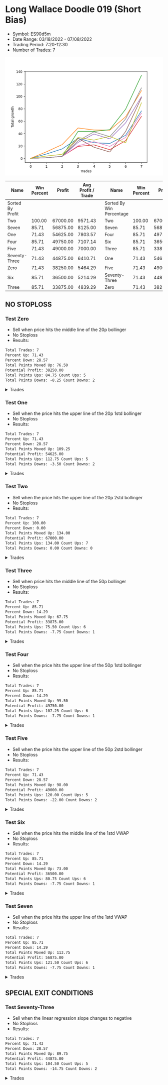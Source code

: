 # Long Wallace Doodle 019 (Short Bias)
- Symbol: ES90d5m
- Date Range: 03/18/2022 - 07/08/2022
- Trading Period: 7:20-12:30
- Number of Trades: 7

![Plot](LongWallaceDoodle019ES90d5m(ShortBias).png)

| Name | Win Percent | Profit | Avg Profit / Trade |     | Name | Win Percent | Profit | Avg Profit / Trade |
| ---- | ----------- | ------ | ------------------ | --- | ---- | ----------- | ------ | ------------------ |
| Sorted By <br> Profit | | | | | Sorted By <br> Win Percentage ||||
| Two | 100.00 | 67000.00 | 9571.43 |     | Two | 100.00 | 67000.00 | 9571.43 |
| Seven | 85.71 | 56875.00 | 8125.00 |     | Seven | 85.71 | 56875.00 | 8125.00 |
| One | 71.43 | 54625.00 | 7803.57 |     | Four | 85.71 | 49750.00 | 7107.14 |
| Four | 85.71 | 49750.00 | 7107.14 |     | Six | 85.71 | 36500.00 | 5214.29 |
| Five | 71.43 | 49000.00 | 7000.00 |     | Three | 85.71 | 33875.00 | 4839.29 |
| Seventy-Three | 71.43 | 44875.00 | 6410.71 |     | One | 71.43 | 54625.00 | 7803.57 |
| Zero | 71.43 | 38250.00 | 5464.29 |     | Five | 71.43 | 49000.00 | 7000.00 |
| Six | 85.71 | 36500.00 | 5214.29 |     | Seventy-Three | 71.43 | 44875.00 | 6410.71 |
| Three | 85.71 | 33875.00 | 4839.29 |     | Zero | 71.43 | 38250.00 | 5464.29 |

## NO STOPLOSS

### Test Zero
* Sell when price hits the middle line of the 20p bollinger
* No Stoploss
* Results:
```
Total Trades: 7
Percent Up: 71.43
Percent Down: 28.57
Total Points Moved Up: 76.50
Potential Profit: 38250.00
Total Points Ups: 84.75 Count Ups: 5
Total Points Downs: -8.25 Count Downs: 2
```

<details><summary>Trades</summary>

<code>In: 2022-03-23 10:30:00		Out: 2022-03-23 11:28:15		Total Position Time: 58:15		Total Move Up: 7.00		Total to Date: 7.00</code> <br />
<code>In: 2022-03-23 10:45:00		Out: 2022-03-23 11:28:15		Total Position Time: 43:15		Total Move Up: 8.25		Total to Date: 15.25</code> <br />
<code>In: 2022-04-06 11:20:00		Out: 2022-04-06 11:32:25		Total Position Time: 12:25		Total Move Up: 17.00		Total to Date: 32.25</code> <br />
<code>In: 2022-04-18 08:30:00		Out: 2022-04-18 09:55:05		Total Position Time: 85:05		Total Move Up: -7.00		Total to Date: 25.25</code> <br />
<code>In: 2022-06-08 09:45:00		Out: 2022-06-08 11:45:20		Total Position Time: 120:20		Total Move Up: -1.25		Total to Date: 24.00</code> <br />
<code>In: 2022-06-15 11:10:00		Out: 2022-06-15 11:17:05		Total Position Time: 07:05		Total Move Up: 13.25		Total to Date: 37.25</code> <br />
<code>In: 2022-06-15 11:35:00		Out: 2022-06-15 11:40:10		Total Position Time: 05:10		Total Move Up: 39.25		Total to Date: 76.50</code> <br />


</details>

### Test One
* Sell when the price hits the upper line of the 20p 1std bollinger
* No Stoploss
* Results:
```
Total Trades: 7
Percent Up: 71.43
Percent Down: 28.57
Total Points Moved Up: 109.25
Potential Profit: 54625.00
Total Points Ups: 112.75 Count Ups: 5
Total Points Downs: -3.50 Count Downs: 2
```

<details><summary>Trades</summary>

<code>In: 2022-03-23 10:30:00		Out: 2022-03-23 11:48:45		Total Position Time: 78:45		Total Move Up: 10.50		Total to Date: 10.50</code> <br />
<code>In: 2022-03-23 10:45:00		Out: 2022-03-23 11:48:45		Total Position Time: 63:45		Total Move Up: 11.75		Total to Date: 22.25</code> <br />
<code>In: 2022-04-06 11:20:00		Out: 2022-04-06 11:34:00		Total Position Time: 14:00		Total Move Up: 26.75		Total to Date: 49.00</code> <br />
<code>In: 2022-04-18 08:30:00		Out: 2022-04-18 10:08:10		Total Position Time: 98:10		Total Move Up: -3.25		Total to Date: 45.75</code> <br />
<code>In: 2022-06-08 09:45:00		Out: 2022-06-08 12:21:10		Total Position Time: 156:10		Total Move Up: -0.25		Total to Date: 45.50</code> <br />
<code>In: 2022-06-15 11:10:00		Out: 2022-06-15 11:38:55		Total Position Time: 28:55		Total Move Up: 21.50		Total to Date: 67.00</code> <br />
<code>In: 2022-06-15 11:35:00		Out: 2022-06-15 11:40:30		Total Position Time: 05:30		Total Move Up: 42.25		Total to Date: 109.25</code> <br />


</details>

### Test Two
* Sell when the price hits the upper line of the 20p 2std bollinger
* No Stoploss
* Results:
```
Total Trades: 7
Percent Up: 100.00
Percent Down: 0.00
Total Points Moved Up: 134.00
Potential Profit: 67000.00
Total Points Ups: 134.00 Count Ups: 7
Total Points Downs: 0.00 Count Downs: 0
```

<details><summary>Trades</summary>

<code>In: 2022-03-23 10:30:00		Out: 2022-03-23 12:50:00		Total Position Time: 140:00		Total Move Up: 1.00		Total to Date: 1.00</code> <br />
<code>In: 2022-03-23 10:45:00		Out: 2022-03-23 12:50:00		Total Position Time: 125:00		Total Move Up: 2.25		Total to Date: 3.25</code> <br />
<code>In: 2022-04-06 11:20:00		Out: 2022-04-06 11:56:00		Total Position Time: 36:00		Total Move Up: 40.25		Total to Date: 43.50</code> <br />
<code>In: 2022-04-18 08:30:00		Out: 2022-04-18 10:10:25		Total Position Time: 100:25		Total Move Up: 0.00		Total to Date: 43.50</code> <br />
<code>In: 2022-06-08 09:45:00		Out: 2022-06-08 12:22:55		Total Position Time: 157:55		Total Move Up: 2.75		Total to Date: 46.25</code> <br />
<code>In: 2022-06-15 11:10:00		Out: 2022-06-15 11:41:00		Total Position Time: 31:00		Total Move Up: 33.00		Total to Date: 79.25</code> <br />
<code>In: 2022-06-15 11:35:00		Out: 2022-06-15 11:41:00		Total Position Time: 06:00		Total Move Up: 54.75		Total to Date: 134.00</code> <br />


</details>

### Test Three
* Sell when price hits the middle line of the 50p bollinger
* No Stoploss
* Results:
```
Total Trades: 7
Percent Up: 85.71
Percent Down: 14.29
Total Points Moved Up: 67.75
Potential Profit: 33875.00
Total Points Ups: 75.50 Count Ups: 6
Total Points Downs: -7.75 Count Downs: 1
```

<details><summary>Trades</summary>

<code>In: 2022-03-23 10:30:00		Out: 2022-03-23 12:50:00		Total Position Time: 140:00		Total Move Up: 1.00		Total to Date: 1.00</code> <br />
<code>In: 2022-03-23 10:45:00		Out: 2022-03-23 12:50:00		Total Position Time: 125:00		Total Move Up: 2.25		Total to Date: 3.25</code> <br />
<code>In: 2022-04-06 11:20:00		Out: 2022-04-06 11:32:15		Total Position Time: 12:15		Total Move Up: 16.00		Total to Date: 19.25</code> <br />
<code>In: 2022-04-18 08:30:00		Out: 2022-04-18 10:31:35		Total Position Time: 121:35		Total Move Up: 2.50		Total to Date: 21.75</code> <br />
<code>In: 2022-06-08 09:45:00		Out: 2022-06-08 12:50:00		Total Position Time: 185:00		Total Move Up: -7.75		Total to Date: 14.00</code> <br />
<code>In: 2022-06-15 11:10:00		Out: 2022-06-15 11:38:45		Total Position Time: 28:45		Total Move Up: 14.50		Total to Date: 28.50</code> <br />
<code>In: 2022-06-15 11:35:00		Out: 2022-06-15 11:40:10		Total Position Time: 05:10		Total Move Up: 39.25		Total to Date: 67.75</code> <br />


</details>

### Test Four
* Sell when the price hits the upper line of the 50p 1std bollinger
* No Stoploss
* Results:
```
Total Trades: 7
Percent Up: 85.71
Percent Down: 14.29
Total Points Moved Up: 99.50
Potential Profit: 49750.00
Total Points Ups: 107.25 Count Ups: 6
Total Points Downs: -7.75 Count Downs: 1
```

<details><summary>Trades</summary>

<code>In: 2022-03-23 10:30:00		Out: 2022-03-23 12:50:00		Total Position Time: 140:00		Total Move Up: 1.00		Total to Date: 1.00</code> <br />
<code>In: 2022-03-23 10:45:00		Out: 2022-03-23 12:50:00		Total Position Time: 125:00		Total Move Up: 2.25		Total to Date: 3.25</code> <br />
<code>In: 2022-04-06 11:20:00		Out: 2022-04-06 11:32:45		Total Position Time: 12:45		Total Move Up: 22.50		Total to Date: 25.75</code> <br />
<code>In: 2022-04-18 08:30:00		Out: 2022-04-18 10:35:40		Total Position Time: 125:40		Total Move Up: 13.50		Total to Date: 39.25</code> <br />
<code>In: 2022-06-08 09:45:00		Out: 2022-06-08 12:50:00		Total Position Time: 185:00		Total Move Up: -7.75		Total to Date: 31.50</code> <br />
<code>In: 2022-06-15 11:10:00		Out: 2022-06-15 11:39:00		Total Position Time: 29:00		Total Move Up: 25.75		Total to Date: 57.25</code> <br />
<code>In: 2022-06-15 11:35:00		Out: 2022-06-15 11:40:30		Total Position Time: 05:30		Total Move Up: 42.25		Total to Date: 99.50</code> <br />


</details>

### Test Five
* Sell when the price hits the upper line of the 50p 2std bollinger
* No Stoploss
* Results:
```
Total Trades: 7
Percent Up: 71.43
Percent Down: 28.57
Total Points Moved Up: 98.00
Potential Profit: 49000.00
Total Points Ups: 120.00 Count Ups: 5
Total Points Downs: -22.00 Count Downs: 2
```

<details><summary>Trades</summary>

<code>In: 2022-03-23 10:30:00		Out: 2022-03-23 12:50:00		Total Position Time: 140:00		Total Move Up: 1.00		Total to Date: 1.00</code> <br />
<code>In: 2022-03-23 10:45:00		Out: 2022-03-23 12:50:00		Total Position Time: 125:00		Total Move Up: 2.25		Total to Date: 3.25</code> <br />
<code>In: 2022-04-06 11:20:00		Out: 2022-04-06 11:34:25		Total Position Time: 14:25		Total Move Up: 29.00		Total to Date: 32.25</code> <br />
<code>In: 2022-04-18 08:30:00		Out: 2022-04-18 12:50:00		Total Position Time: 260:00		Total Move Up: -14.25		Total to Date: 18.00</code> <br />
<code>In: 2022-06-08 09:45:00		Out: 2022-06-08 12:50:00		Total Position Time: 185:00		Total Move Up: -7.75		Total to Date: 10.25</code> <br />
<code>In: 2022-06-15 11:10:00		Out: 2022-06-15 11:41:00		Total Position Time: 31:00		Total Move Up: 33.00		Total to Date: 43.25</code> <br />
<code>In: 2022-06-15 11:35:00		Out: 2022-06-15 11:41:00		Total Position Time: 06:00		Total Move Up: 54.75		Total to Date: 98.00</code> <br />


</details>

### Test Six
* Sell when the price hits the middle line of the 1std VWAP
* No Stoploss
* Results:
```
Total Trades: 7
Percent Up: 85.71
Percent Down: 14.29
Total Points Moved Up: 73.00
Potential Profit: 36500.00
Total Points Ups: 80.75 Count Ups: 6
Total Points Downs: -7.75 Count Downs: 1
```

<details><summary>Trades</summary>

<code>In: 2022-03-23 10:30:00		Out: 2022-03-23 12:50:00		Total Position Time: 140:00		Total Move Up: 1.00		Total to Date: 1.00</code> <br />
<code>In: 2022-03-23 10:45:00		Out: 2022-03-23 12:50:00		Total Position Time: 125:00		Total Move Up: 2.25		Total to Date: 3.25</code> <br />
<code>In: 2022-04-06 11:20:00		Out: 2022-04-06 11:32:25		Total Position Time: 12:25		Total Move Up: 17.00		Total to Date: 20.25</code> <br />
<code>In: 2022-04-18 08:30:00		Out: 2022-04-18 10:32:10		Total Position Time: 122:10		Total Move Up: 6.75		Total to Date: 27.00</code> <br />
<code>In: 2022-06-08 09:45:00		Out: 2022-06-08 12:50:00		Total Position Time: 185:00		Total Move Up: -7.75		Total to Date: 19.25</code> <br />
<code>In: 2022-06-15 11:10:00		Out: 2022-06-15 11:38:45		Total Position Time: 28:45		Total Move Up: 14.50		Total to Date: 33.75</code> <br />
<code>In: 2022-06-15 11:35:00		Out: 2022-06-15 11:40:10		Total Position Time: 05:10		Total Move Up: 39.25		Total to Date: 73.00</code> <br />


</details>

### Test Seven
* Sell when the price hits the upper line of the 1std VWAP
* No Stoploss
* Results:
```
Total Trades: 7
Percent Up: 85.71
Percent Down: 14.29
Total Points Moved Up: 113.75
Potential Profit: 56875.00
Total Points Ups: 121.50 Count Ups: 6
Total Points Downs: -7.75 Count Downs: 1
```

<details><summary>Trades</summary>

<code>In: 2022-03-23 10:30:00		Out: 2022-03-23 12:50:00		Total Position Time: 140:00		Total Move Up: 1.00		Total to Date: 1.00</code> <br />
<code>In: 2022-03-23 10:45:00		Out: 2022-03-23 12:50:00		Total Position Time: 125:00		Total Move Up: 2.25		Total to Date: 3.25</code> <br />
<code>In: 2022-04-06 11:20:00		Out: 2022-04-06 11:32:55		Total Position Time: 12:55		Total Move Up: 25.00		Total to Date: 28.25</code> <br />
<code>In: 2022-04-18 08:30:00		Out: 2022-04-18 10:35:45		Total Position Time: 125:45		Total Move Up: 14.50		Total to Date: 42.75</code> <br />
<code>In: 2022-06-08 09:45:00		Out: 2022-06-08 12:50:00		Total Position Time: 185:00		Total Move Up: -7.75		Total to Date: 35.00</code> <br />
<code>In: 2022-06-15 11:10:00		Out: 2022-06-15 11:40:55		Total Position Time: 30:55		Total Move Up: 28.50		Total to Date: 63.50</code> <br />
<code>In: 2022-06-15 11:35:00		Out: 2022-06-15 11:40:55		Total Position Time: 05:55		Total Move Up: 50.25		Total to Date: 113.75</code> <br />


</details>

## SPECIAL EXIT CONDITIONS 

### Test Seventy-Three
* Sell when the linear regression slope changes to negative
* No Stoploss
* Results:
```
Total Trades: 7
Percent Up: 71.43
Percent Down: 28.57
Total Points Moved Up: 89.75
Potential Profit: 44875.00
Total Points Ups: 104.50 Count Ups: 5
Total Points Downs: -14.75 Count Downs: 2
```

<details><summary>Trades</summary>

<code>In: 2022-03-23 10:30:00		Out: 2022-03-23 10:39:05		Total Position Time: 09:05		Total Move Up: 3.75		Total to Date: 3.75</code> <br />
<code>In: 2022-03-23 10:45:00		Out: 2022-03-23 10:51:05		Total Position Time: 06:05		Total Move Up: 2.75		Total to Date: 6.50</code> <br />
<code>In: 2022-04-06 11:20:00		Out: 2022-04-06 11:34:05		Total Position Time: 14:05		Total Move Up: 27.25		Total to Date: 33.75</code> <br />
<code>In: 2022-04-18 08:30:00		Out: 2022-04-18 08:38:05		Total Position Time: 08:05		Total Move Up: -4.25		Total to Date: 29.50</code> <br />
<code>In: 2022-06-08 09:45:00		Out: 2022-06-08 09:56:05		Total Position Time: 11:05		Total Move Up: 6.00		Total to Date: 35.50</code> <br />
<code>In: 2022-06-15 11:10:00		Out: 2022-06-15 11:29:05		Total Position Time: 19:05		Total Move Up: -10.50		Total to Date: 25.00</code> <br />
<code>In: 2022-06-15 11:35:00		Out: 2022-06-15 11:49:05		Total Position Time: 14:05		Total Move Up: 64.75		Total to Date: 89.75</code> <br />


</details>